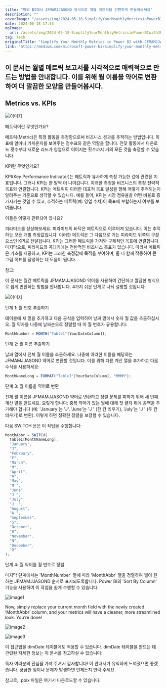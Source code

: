 ```yaml
---
title: "파워 BI에서 JFMAMJJASOND 형식으로 매월 메트릭을 간편하게 만들어보세요"
description: ""
coverImage: "/assets/img/2024-05-18-SimplifyYourMonthlyMetricsinPowerBIwithJFMAMJJASONDFormatting_0.png"
date: 2024-05-18 17:53
ogImage:
  url: /assets/img/2024-05-18-SimplifyYourMonthlyMetricsinPowerBIwithJFMAMJJASONDFormatting_0.png
tag: Tech
originalTitle: "Simplify Your Monthly Metrics in Power BI with JFMAMJJASOND Formatting"
link: "https://medium.com/microsoft-power-bi/simplify-your-monthly-metrics-in-power-bi-with-jfmamjjasond-formatting-c541072f840e"
---
```


## 이 문서는 월별 메트릭 보고서를 시각적으로 매력적으로 만드는 방법을 안내합니다. 이를 위해 월 이름을 약어로 변환하여 더 깔끔한 모양을 만들어봅시다.

## Metrics vs. KPIs

![이미지](/assets/img/2024-05-18-SimplifyYourMonthlyMetricsinPowerBIwithJFMAMJJASONDFormatting_0.png)

메트릭이란 무엇인가요?

<div class="content-ad"></div>

메트릭(Metric)은 특정 활동을 측정함으로써 비즈니스 성과를 추적하는 방법입니다. 목표에 얼마나 가까운지를 보여주는 점수표와 같은 역할을 합니다. 전닻 활동에서 다운로드 횟수부터 새로운 리드가 영업으로 이어지는 횟수까지 거의 모든 것을 측정할 수 있습니다.

KPI란 무엇인가요?

KPI(Key Performance Indicator)는 메트릭과 유사하게 측정 가능한 값에 관련된 지표입니다. 그러나 KPI는 한 발짝 더 나아갑니다. 이러한 측정을 비즈니스의 특정 전략적 목표와 연결합니다. KPI는 메트릭이 이러한 대표적 목표 달성을 향해 어떻게 추적되는지 알려주는 기준으로 생각할 수 있습니다. 예를 들어, KPI는 시장 점유율을 어떤 비율로 증가시키는 것일 수 있고, 추적하는 메트릭(예: 영업 수치)이 목표에 부합하는지 여부를 보여줍니다.

이들은 어떻게 관련되어 있나요?

<div class="content-ad"></div>

피라미드를 상상해보세요. 피라미드의 바닥은 메트릭으로 이루어져 있습니다. 이는 추적하는 모든 개별 측정값입니다. 이러한 메트릭은 그 다음으로 가는 피라미드 위쪽의 구성 요소인 KPI로 전달됩니다. KPI는 그러한 메트릭을 가져와 구체적인 목표에 연결합니다. 마지막으로, 피라미드의 꼭대기에는 전반적인 비즈니스 목표가 있습니다. 따라서 메트릭은 기초를 제공하고, KPI는 그러한 측정값에 목적을 부여하며, 둘 다 함께 작동하여 큰 그림 목표를 달성하는 데 도움이 됩니다.

참고:

이 문서는 월간 메트릭을 JFMAMJJASOND 약어를 사용하여 간단하고 깔끔한 형식으로 쉽게 변환하는 방법을 안내합니다. 4가지 쉬운 단계로 나눠 설명할 것입니다.

![이미지](/assets/img/2024-05-18-SimplifyYourMonthlyMetricsinPowerBIwithJFMAMJJASONDFormatting_1.png)

<div class="content-ad"></div>

단계 1: 월 번호 추출하기

테이블에 새 열을 추가하고 다음 공식을 입력하여 날짜 열에서 숫자 월 값을 추출하십시오. 월 약자를 나중에 날짜순으로 정렬할 때 이 월 번호가 유용합니다:

```js
MonthNumber = MONTH("Table1"[YourDateColumn]);
```

단계 2: 월 이름 추출하기

<div class="content-ad"></div>

날짜 열에서 전체 월 이름을 추출하세요. 나중에 이러한 이름을 해당하는 JFMAMJJASOND 약어로 변환할 것입니다. 이를 위해 다른 계산 열을 추가하고 다음 수식을 사용하세요:

```js
MonthNameLong = FORMAT("Table1"[YourDateColumn], "MMMM");
```

단계 3: 월 이름을 약어로 변환

전체 월 이름을 JFMAMJJASOND 약어로 변환하고 정렬 문제를 피하기 위해 세 번째 계산 열을 만드세요. 요렇게 합니다: 중복 약어가 있는 월에 대해 첫 글자 뒤에 공백을 추가해야 합니다 (예: 'January'는 'J', 'June'는 'J ' (한 칸 띄우기), 'July'는 'J ' (두 칸 띄우기)로 변환). 이렇게 하면 정확한 정렬을 보장할 수 있습니다.

<div class="content-ad"></div>

다음 SWITCH 문은 이 작업을 수행합니다:

```js
MonthAbbr = SWITCH(
  Table1[MonthNameLong],
  "January",
  "J",
  "February",
  "F",
  "March",
  "M",
  "April",
  "A",
  "May",
  "M ",
  "June",
  "J ",
  "July",
  "J  ",
  "August",
  "A ",
  "September",
  "S",
  "October",
  "O",
  "November",
  "N",
  "December",
  "D"
);
```

단계 4: 월 약어를 월 번호로 정렬

마지막 단계에서는 'MonthNumber' 열에 따라 'MonthAbbr' 열을 정렬하여 월이 원하는 JFMAMJJASOND 순서로 표시되도록합니다. Power BI의 'Sort By Column' 기능을 사용하여 이 작업을 쉽게 수행할 수 있습니다.

<div class="content-ad"></div>

![image1](/assets/img/2024-05-18-SimplifyYourMonthlyMetricsinPowerBIwithJFMAMJJASONDFormatting_2.png)

Now, simply replace your current month field with the newly created ‘MonthAbbr’ column, and your metrics will have a cleaner, more streamlined look. You’re done!

![image2](/assets/img/2024-05-18-SimplifyYourMonthlyMetricsinPowerBIwithJFMAMJJASONDFormatting_3.png)

![image3](/assets/img/2024-05-18-SimplifyYourMonthlyMetricsinPowerBIwithJFMAMJJASONDFormatting_4.png)

<div class="content-ad"></div>

이 접근법을 dimDate 테이블에도 적용할 수 있습니다. dimDate 테이블을 만드는 데 관련된 자세한 정보는 이 문서를 참고하실 수 있습니다:

독자 여러분의 관심을 가져 주셔서 감사합니다! 이 안내서가 유익하게 느껴졌으면 좋겠습니다. 궁금한 점이나 문제가 발생하면 언제든지 연락 주세요.

참고로, .pbix 파일은 여기서 다운로드할 수 있습니다.
